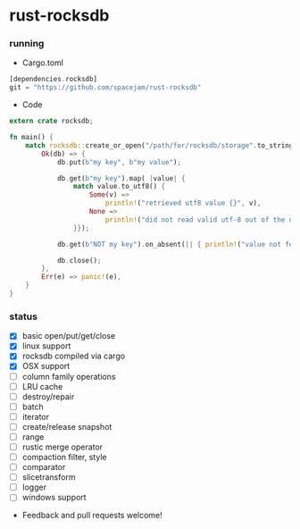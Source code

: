 rust-rocksdb
============

### running
- Cargo.toml
```rust
[dependencies.rocksdb]
git = "https://github.com/spacejam/rust-rocksdb"
```
- Code
```rust
extern crate rocksdb;

fn main() {
    match rocksdb::create_or_open("/path/for/rocksdb/storage".to_string()) {
        Ok(db) => {
            db.put(b"my key", b"my value");

            db.get(b"my key").map( |value| {
                match value.to_utf8() {
                    Some(v) =>
                        println!("retrieved utf8 value {}", v),
                    None =>
                        println!("did not read valid utf-8 out of the db"),
                }});

            db.get(b"NOT my key").on_absent(|| { println!("value not found") });

            db.close();
        },
        Err(e) => panic!(e),
    }
}
```

### status
  - [x] basic open/put/get/close
  - [x] linux support
  - [x] rocksdb compiled via cargo
  - [x] OSX support
  - [ ] column family operations
  - [ ] LRU cache
  - [ ] destroy/repair
  - [ ] batch
  - [ ] iterator
  - [ ] create/release snapshot
  - [ ] range
  - [ ] rustic merge operator
  - [ ] compaction filter, style
  - [ ] comparator
  - [ ] slicetransform
  - [ ] logger
  - [ ] windows support

- Feedback and pull requests welcome!
